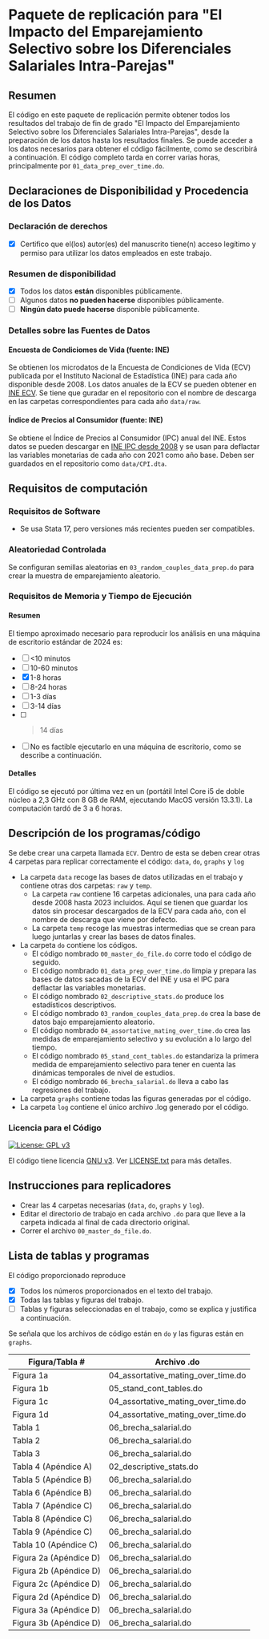 # Paquete de replicación para "El Impacto del Emparejamiento Selectivo sobre los Diferenciales Salariales Intra-Parejas"

## Resumen

El código en este paquete de replicación permite obtener todos los resultados del trabajo de fin de grado "El Impacto del Emparejamiento Selectivo sobre los Diferenciales Salariales Intra-Parejas", desde la preparación de los datos hasta los resultados finales. Se puede acceder a los datos necesarios para obtener el código fácilmente, como se describirá a continuación. El código completo tarda en correr varias horas, principalmente por `01_data_prep_over_time.do`.

## Declaraciones de Disponibilidad y Procedencia de los Datos

### Declaración de derechos

- [x] Certifico que el(los) autor(es) del manuscrito tiene(n) acceso legítimo y permiso para utilizar los datos empleados en este trabajo.

### Resumen de disponibilidad

- [x] Todos los datos **están** disponibles públicamente.
- [ ] Algunos datos **no pueden hacerse** disponibles públicamente.
- [ ] **Ningún dato puede hacerse** disponible públicamente.

### Detalles sobre las Fuentes de Datos

#### Encuesta de Condiciomes de Vida (fuente: INE)

Se obtienen los microdatos de la Encuesta de Condiciones de Vida (ECV) publicada por el Instituto Nacional de Estadística (INE) para cada año disponible desde 2008. Los datos anuales de la ECV se pueden obtener en [INE ECV](https://www.ine.es/dyngs/INEbase/es/operacion.htm?c=Estadistica_C&cid=1254736176807&menu=resultados&idp=1254735976608#_tabs-1254736195153). Se tiene que guradar en el repositorio con el nombre de descarga en las carpetas correspondientes para cada año `data/raw`.

#### Índice de Precios al Consumidor (fuente: INE)

Se obtiene el Índice de Precios al Consumidor (IPC) anual del INE. Estos datos se pueden descargar en [INE IPC desde 2008]([https://usa.ipums.org/usa/](https://www.ine.es/jaxiT3/Datos.htm?t=50934)) y se usan para deflactar las variables monetarias de cada año con 2021 como año base. Deben ser guardados en el repositorio como `data/CPI.dta`. 

## Requisitos de computación

### Requisitos de Software

- Se usa Stata 17, pero versiones más recientes pueden ser compatibles.

### Aleatoriedad Controlada

Se configuran semillas aleatorias en `03_random_couples_data_prep.do` para crear la muestra de emparejamiento aleatorio.

### Requisitos de Memoria y Tiempo de Ejecución

#### Resumen

El tiempo aproximado necesario para reproducir los análisis en una máquina de escritorio estándar de 2024 es:

- [ ] <10 minutos
- [ ] 10-60 minutos
- [x] 1-8 horas
- [ ] 8-24 horas
- [ ] 1-3 días
- [ ] 3-14 días
- [ ] > 14 días
- [ ] No es factible ejecutarlo en una máquina de escritorio, como se describe a continuación.

#### Detalles

El código se ejecutó por última vez en un (portátil Intel Core i5 de doble núcleo a 2,3 GHz con 8 GB de RAM, ejecutando MacOS versión 13.3.1). La computación tardó de 3 a 6 horas.

## Descripción de los programas/código

Se debe crear una carpeta llamada `ECV`. Dentro de esta se deben crear otras 4 carpetas para replicar correctamente el código: `data`, `do`, `graphs` y `log`

- La carpeta `data` recoge las bases de datos utilizadas en el trabajo y contiene otras dos carpetas: `raw` y `temp`.
  - La carpeta `raw` contiene 16 carpetas adicionales, una para cada año desde 2008 hasta 2023 incluidos. Aquí se tienen que guardar los datos sin procesar descargados de la ECV para cada año, con el nombre de descarga que viene por defecto.
  - La carpeta `temp` recoge las muestras intermedias que se crean para luego juntarlas y crear las bases de datos finales.
- La carpeta `do` contiene los códigos.
  - El código nombrado `00_master_do_file.do` corre todo el código de seguido.
  - El código nombrado `01_data_prep_over_time.do` limpia y prepara las bases de datos sacadas de la ECV del INE y usa el IPC para deflactar las variables monetarias.
  - El código nombrado `02_descriptive_stats.do` produce los estadísticos descriptivos.
  - El código nombrado `03_random_couples_data_prep.do` crea la base de datos bajo emparejamiento aleatorio.
  - El código nombrado `04_assortative_mating_over_time.do` crea las medidas de emparejamiento selectivo y su evolución a lo largo del tiempo.
  - El código nombrado `05_stand_cont_tables.do` estandariza la primera medida de emparejamiento selectivo para tener en cuenta las dinámicas temporales de nivel de estudios.
  - El código nombrado `06_brecha_salarial.do` lleva a cabo las regresiones del trabajo.
- La carpeta `graphs` contiene todas las figuras generadas por el código.
- La carpeta `log` contiene el único archivo .log generado por el código.

### Licencia para el Código

[![License: GPL v3](https://img.shields.io/badge/License-GPLv3-blue.svg)](https://www.gnu.org/licenses/gpl-3.0)

El código tiene licencia [GNU v3](https://www.gnu.org/licenses/gpl-3.0.html). Ver [LICENSE.txt](LICENSE.txt) para más detalles.

## Instrucciones para replicadores

- Crear las 4 carpetas necesarias (`data`, `do`, `graphs` y `log`).
- Editar el directorio de trabajo en cada archivo `.do` para que lleve a la carpeta indicada al final de cada directorio original.
- Correr el archivo `00_master_do_file.do`.

## Lista de tablas y programas

El código proporcionado reproduce

- [x] Todos los números proporcionados en el texto del trabajo.
- [x] Todas las tablas y figuras del trabajo.
- [ ] Tablas y figuras seleccionadas en el trabajo, como se explica y justifica a continuación.

Se señala que los archivos de código están en `do` y las figuras están en `graphs`.

| Figura/Tabla #         | Archivo .do                        |
|------------------------|------------------------------------|
| Figura 1a              | 04_assortative_mating_over_time.do |
| Figura 1b              | 05_stand_cont_tables.do            |
| Figura 1c              | 04_assortative_mating_over_time.do |
| Figura 1d              | 04_assortative_mating_over_time.do |
| Tabla 1                | 06_brecha_salarial.do              |
| Tabla 2                | 06_brecha_salarial.do              |
| Tabla 3                | 06_brecha_salarial.do              |
| Tabla 4 (Apéndice A)   | 02_descriptive_stats.do            |
| Tabla 5 (Apéndice B)   | 06_brecha_salarial.do              |
| Tabla 6 (Apéndice B)   | 06_brecha_salarial.do              |
| Tabla 7 (Apéndice C)   | 06_brecha_salarial.do              |
| Tabla 8 (Apéndice C)   | 06_brecha_salarial.do              |
| Tabla 9 (Apéndice C)   | 06_brecha_salarial.do              |
| Tabla 10 (Apéndice C)  | 06_brecha_salarial.do              |
| Figura 2a (Apéndice D) | 06_brecha_salarial.do              |
| Figura 2b (Apéndice D) | 06_brecha_salarial.do              |
| Figura 2c (Apéndice D) | 06_brecha_salarial.do              |
| Figura 2d (Apéndice D) | 06_brecha_salarial.do              |
| Figura 3a (Apéndice D) | 06_brecha_salarial.do              |
| Figura 3b (Apéndice D) | 06_brecha_salarial.do              |
